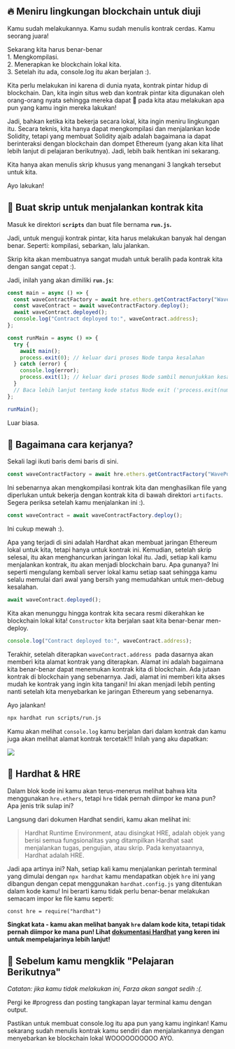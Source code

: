 ## 🔥 Meniru lingkungan blockchain untuk diuji

Kamu sudah melakukannya. Kamu sudah menulis kontrak cerdas. Kamu seorang juara!

Sekarang kita harus benar-benar\
1\. Mengkompilasi.\
2\. Menerapkan ke blockchain lokal kita.\
3\. Setelah itu ada, console.log itu akan berjalan :).

Kita perlu melakukan ini karena di dunia nyata, kontrak pintar hidup di blockchain. Dan, kita ingin situs web dan kontrak pintar kita digunakan oleh orang-orang nyata sehingga mereka dapat 👋 pada kita atau melakukan apa pun yang kamu ingin mereka lakukan!

Jadi, bahkan ketika kita bekerja secara lokal, kita ingin meniru lingkungan itu. Secara teknis, kita hanya dapat mengkompilasi dan menjalankan kode Solidity, tetapi yang membuat Solidity ajaib adalah bagaimana ia dapat berinteraksi dengan blockchain dan dompet Ethereum (yang akan kita lihat lebih lanjut di pelajaran berikutnya). Jadi, lebih baik hentikan ini sekarang.

Kita hanya akan menulis skrip khusus yang menangani 3 langkah tersebut untuk kita.

Ayo lakukan!

## 📝 Buat skrip untuk menjalankan kontrak kita

Masuk ke direktori **`scripts`** dan buat file bernama **`run.js`.**

Jadi, untuk menguji kontrak pintar, kita harus melakukan banyak hal dengan benar. Seperti: kompilasi, sebarkan, lalu jalankan.

Skrip kita akan membuatnya sangat mudah untuk beralih pada kontrak kita dengan sangat cepat :).

Jadi, inilah yang akan dimiliki **`run.js`**:

```javascript
const main = async () => {
  const waveContractFactory = await hre.ethers.getContractFactory("WavePortal");
  const waveContract = await waveContractFactory.deploy();
  await waveContract.deployed();
  console.log("Contract deployed to:", waveContract.address);
};

const runMain = async () => {
  try {
    await main();
    process.exit(0); // keluar dari proses Node tanpa kesalahan
  } catch (error) {
    console.log(error);
    process.exit(1); // keluar dari proses Node sambil menunjukkan kesalahan 'Uncaught Fatal Exception'
  }
  // Baca lebih lanjut tentang kode status Node exit ('process.exit(num)') di sini: https://stackoverflow.com/a/47163396/7974948
};

runMain();
```

Luar biasa.

## 🤔 Bagaimana cara kerjanya?

Sekali lagi ikuti baris demi baris di sini.

```javascript
const waveContractFactory = await hre.ethers.getContractFactory("WavePortal");
```

Ini sebenarnya akan mengkompilasi kontrak kita dan menghasilkan file yang diperlukan untuk bekerja dengan kontrak kita di bawah direktori `artifacts`. Segera periksa setelah kamu menjalankan ini :).

```javascript
const waveContract = await waveContractFactory.deploy();
```

Ini cukup mewah :).

Apa yang terjadi di sini adalah Hardhat akan membuat jaringan Ethereum lokal untuk kita, tetapi hanya untuk kontrak ini. Kemudian, setelah skrip selesai, itu akan menghancurkan jaringan lokal itu. Jadi, setiap kali kamu menjalankan kontrak, itu akan menjadi blockchain baru. Apa gunanya? Ini seperti mengulang kembali server lokal kamu setiap saat sehingga kamu selalu memulai dari awal yang bersih yang memudahkan untuk men-debug kesalahan.

```javascript
await waveContract.deployed();
```

Kita akan menunggu hingga kontrak kita secara resmi dikerahkan ke blockchain lokal kita! `Constructor` kita berjalan saat kita benar-benar men-deploy.

```javascript
console.log("Contract deployed to:", waveContract.address);
```

Terakhir, setelah diterapkan `waveContract.address`  pada dasarnya akan memberi kita alamat kontrak yang diterapkan. Alamat ini adalah bagaimana kita benar-benar dapat menemukan kontrak kita di blockchain. Ada jutaan kontrak di blockchain yang sebenarnya. Jadi, alamat ini memberi kita akses mudah ke kontrak yang ingin kita tangani! Ini akan menjadi lebih penting nanti setelah kita menyebarkan ke jaringan Ethereum yang sebenarnya.

Ayo jalankan!

```bash
npx hardhat run scripts/run.js
```

Kamu akan melihat `console.log` kamu berjalan dari dalam kontrak dan kamu juga akan melihat alamat kontrak tercetak!!! Inilah yang aku dapatkan:

![](https://i.imgur.com/ug79rOM.png)


## 🎩 Hardhat & HRE

Dalam blok kode ini kamu akan terus-menerus melihat bahwa kita menggunakan `hre.ethers`, tetapi `hre` tidak pernah diimpor ke mana pun? Apa jenis trik sulap ini?

Langsung dari dokumen Hardhat sendiri, kamu akan melihat ini:

> Hardhat Runtime Environment, atau disingkat HRE, adalah objek yang berisi semua fungsionalitas yang ditampilkan Hardhat saat menjalankan tugas, pengujian, atau skrip. Pada kenyataannya, Hardhat adalah HRE.

Jadi apa artinya ini? Nah, setiap kali kamu menjalankan perintah terminal yang dimulai dengan `npx hardhat` kamu mendapatkan objek `hre` ini yang dibangun dengan cepat menggunakan `hardhat.config.js` yang ditentukan dalam kode kamu! Ini berarti kamu tidak perlu benar-benar melakukan semacam impor ke file kamu seperti:

`const hre = require("hardhat")`

**Singkat kata - kamu akan melihat banyak `hre` dalam kode kita, tetapi tidak pernah diimpor ke mana pun! Lihat [dokumentasi Hardhat](https://hardhat.org/advanced/hardhat-runtime-environment.html) yang keren ini untuk mempelajarinya lebih lanjut!**

## 🚨 Sebelum kamu mengklik "Pelajaran Berikutnya"

*Catatan: jika kamu tidak melakukan ini, Farza akan sangat sedih :(.*

Pergi ke #progress dan posting tangkapan layar terminal kamu dengan output.

Pastikan untuk membuat console.log itu apa pun yang kamu inginkan! Kamu sekarang sudah menulis kontrak kamu sendiri dan menjalankannya dengan menyebarkan ke blockchain lokal WOOOOOOOOOO AYO.
